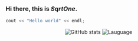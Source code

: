 ### Hi there, this is ***SqrtOne***.

```cpp
cout << "Hello world" << endl;
```

<div id="title" align=center>

![GitHub stats](https://github-readme-stats.vercel.app/api?username=SqrtOne&show_icons=true&theme=tokyonight)
![Lauguage](https://github-readme-stats.vercel.app/api/top-langs/?username=SqrtOne&theme=tokyonight&layout=compact)

